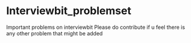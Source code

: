 # Interviewbit_problemset
Important problems on interviewbit
Please do contribute if u feel there is any other problem that might be added
